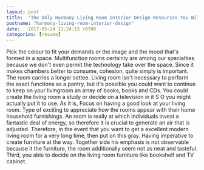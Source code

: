 ```yaml
---
layout: post
title:  "The Only Harmony Living Room Interior Design Resources You Will Ever Need"
postname: "harmony-living-room-interior-design"
date:   2017-05-24 11:24:15 +0700
categories: [resume]
---
```

Pick the colour to fit your demands or the image and the mood that's formed in a space. Multifunction rooms certainly are among our specialties because we don't even permit the technology take over the space. Since it makes chambers better to consume, cohesion, quite simply is important. The room carries a longer settee. Living room isn't necessary to perform the exact functions as a pantry, but it's possible you could want to continue to keep on your livingroom an array of books, books and CDs. You could create the living room a study or decide on a television in it S O you might actually put it to use. As it is, Focus on having a good look at your living room. Type of exciting to appreciate how the rooms appear with their home household furnishings. An room is really at which individuals invest a fantastic deal of energy, so therefore it is crucial to generate an air that is adjusted. Therefore, in the event that you want to get a excellent modern living room for a very long time, then put on this gray. Having imperative to create furniture at the way. Together side his emphasis is not observable because it the furniture, the room additionally seem not as neat and tasteful. Third, you able to decide on the living room furniture like bookshelf and TV cabinet.
